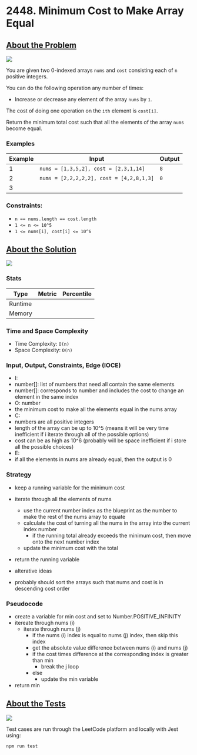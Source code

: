 # 2448. Minimum Cost to Make Array Equal

## <a href='https://leetcode.com/problems/minimum-cost-to-make-array-equal/'>About the Problem</a>

<img src='https://img.shields.io/badge/LeetCode-FFA116.svg?style=for-the-badge&logo=LeetCode&logoColor=white' />

You are given two 0-indexed arrays `nums` and `cost` consisting each of `n` positive integers.

You can do the following operation any number of times:

- Increase or decrease any element of the array `nums` by `1`.

The cost of doing one operation on the `ith` element is `cost[i]`.

Return the minimum total cost such that all the elements of the array `nums` become equal.

### Examples

| Example| Input | Output |
| --- | --- | --- |
| 1 | `nums = [1,3,5,2], cost = [2,3,1,14]` | `8` |
| 2 | `nums = [2,2,2,2,2], cost = [4,2,8,1,3]` | `0` |
| 3 |  |  |

### Constraints:

- `n == nums.length == cost.length`
- `1 <= n <= 10^5`
- `1 <= nums[i], cost[i] <= 10^6`

## <a href='./minCost.js'>About the Solution</a>

<img src='https://img.shields.io/badge/JavaScript-F7DF1E.svg?style=for-the-badge&logo=JavaScript&logoColor=black' />

<!-- Add Metrics from LeetCode -->
### Stats
| Type | Metric | Percentile |
| --- | --- | --- |
| Runtime |  |  |
| Memory |  |  |

<!-- Change Time and Space Complexity -->
### Time and Space Complexity
 - Time Complexity: `O(n)`
 - Space Complexity: `O(n)`

<!-- Planning -->
### Input, Output, Constraints, Edge (IOCE)

 - I:
  - number[]: list of numbers that need all contain the same elements
  - number[]: corresponds to number and includes the cost to change an element in the same index
 - O: number
  - the minimum cost to make all the elements equal in the nums array
 - C:
  - numbers are all positive integers
  - length of the array can be up to 10^5 (means it will be very time inefficient if i iterate through all of the possible options)
  - cost can be as high as 10^6 (probably will be space inefficient if i store all the possible choices)
 - E:
  - if all the elements in nums are already equal, then the output is 0

### Strategy
- keep a running variable for the minimum cost
- iterate through all the elements of nums
  - use the current number index as the blueprint as the number to make the rest of the nums array to equate
  - calculate the cost of turning all the nums in the array into the current index number
    - if the running total already exceeds the minimum cost, then move onto the next number index
  - update the minimum cost with the total
- return the running variable

- alterative ideas
- probably should sort the arrays such that nums and cost is in descending cost order

### Pseudocode
- create a variable for min cost and set to Number.POSITIVE_INFINITY
- itereate through nums (i)
  - iterate through nums (j)
    - if the nums (i) index is equal to nums (j) index, then skip this index
    - get the absolute value difference between nums (i) and nums (j)
    - if the cost times difference at the corresponding index is greater than min
      - break the j loop
    - else
      - update the min variable
- return min

## <a href='./minCost.test.js'>About the Tests</a>

<img src='https://img.shields.io/badge/Jest-C21325.svg?style=for-the-badge&logo=Jest&logoColor=white' />

Test cases are run through the LeetCode platform and locally with Jest using:
```
npm run test
```